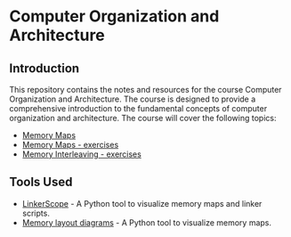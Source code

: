 
# Computer Organization and Architecture

## Introduction

This repository contains the notes and resources for the course Computer Organization and Architecture. The course is designed to provide a comprehensive introduction to the fundamental concepts of computer organization and architecture. The course will cover the following topics:

- [Memory Maps](./memory-maps.md "Memory Maps")
- [Memory Maps - exercises](./memory-maps-exercises.md "Memory Maps - exercises")
- [Memory Interleaving - exercises](./memory-interleaving-exercises.md "Memory Interleaving - exercises")

## Tools Used

- [LinkerScope](https://github.com/raulgotor/linkerscope?tab%3Dreadme-ov-file#creating-a-configuration-file "LinkerScope") - A Python tool to visualize memory maps and linker scripts.
- [Memory layout diagrams](https://github.com/gerph/memory-layout-diagram "Memory layout diagrams") - A Python tool to visualize memory maps.
